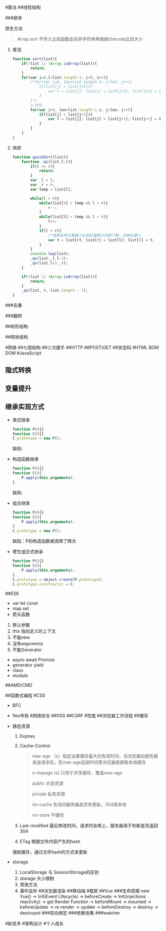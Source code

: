 #算法
##线性结构

###排序

原生方法
>Array.sort 不传入比较函数会先转字符串再根据Unicode比较大小
    
1. 冒泡
    ```javascript 1.5
    function sort(list){
        if(!list || !Array.isArray(list)){
            return;
        }
        for(var i=0,l=list.length-1; i<l; i++){
            /*for(var j=0, len=list.length-1; j<len; j++){
                if(list[j] > list[j+1]){
                    var t = list[j]; list[j] = list[j+1]; list[j+1] = t;
                }
            }*/
            //优化
            for(var j=0, len=list.length-1-i; j<len; j++){
                if(list[j] > list[j+1]){
                    var t = list[j]; list[j] = list[j+1]; list[j+1] = t;
                }
            }
        }
    }
    ```
    
2. 快排
    
    ```javascript 1.5
    function quickSort(list){
        function _qs(list,l,r){
            if(l >= r){
                return;
            }
            var _l = l;
            var _r = r;
            var temp = list[l];

            while(l < r){
                while(list[r] > temp && l < r){
                    r--;
                }
                while(list[l] < temp && l < r){
                    l++;
                }
                if(l < r){
                    /*找到右侧比基数小左侧比基数大的两个数，交换位置*/
                    var t = list[r]; list[r] = list[l]; list[l] = t;
                }
            }
            console.log(list);
            _qs(list,_l,l-1);
            _qs(list,l+1,_r);
        }

        if(!list || !Array.isArray(list)){
            return;
        }
        _qs(list, 0, list.length - 1);
    }
    ```
###去重

###翻转

##树形结构

##网状结构

#网络
##七层结构
##三次握手
##HTTP
##POST\GET
##状态码
#HTML  BOM  DOM
#JavaScript
## 隐式转换
## 变量提升
## 继承实现方式
- 类式继承
    ```javascript 1.5
    function P(){}
    function C(){}
    C.prototype = new P();
    ```
    缺陷:
    
- 构造函数继承
    ```javascript 1.5
    function P(){}
    function C(){
        P.apply(this,arguments);
    }
    ```
    缺陷:
    
- 组合继承
    ```javascript 1.5
    function P(){}
    function C(){
        P.apply(this,arguments);
    }
    C.prototype = new P();
    ```
    缺陷：P的构造函数被调用了两次
    
- 寄生组合式继承
    ```javascript 1.5
    function P(){}
    function C(){
        P.apply(this,arguments);
    }
    C.prototype = object.create(P.prototype);
    C.prototype.constructor = C;  
    ```
##ES6
- var let const
- map set
- 箭头函数
1. 默认参数
2. this 指向定义的上下文
3. 不能new
4. 没有arguments
5. 不能Generator

- async await Promise
- generator yield
- class
- module

##AMD/CMD

##函数式编程
#CSS
- BFC
- flex布局
#网络安全
##XSS
##CSRF
#性能
##浏览器工作流程
##缓存
- 静态资源
    1. Expires
    2. Cache-Control
        >max-age （s）指定设置缓存最大的有效时间，当浏览器向服务器发送请求后，在max-age这段时间里浏览器直接取本地缓存
        
        >s-maxage (s) 只用于共享缓存，覆盖max-age
        
        >public 共享资源
        
        >private 私有资源
        
        >no-cache 先询问服务器是否有更新，304用本地
        
        >no-store 不缓存
    3. Last-modified 最后修改时间，请求时会带上，服务器用于判断是否返回304
    4. ETag 根据文件内容产生的hash
    
    强制缓存，通过文件hash的方式来更新
- storage
    1. LocalStorage 与 SessionStorage的区别
    2. storage 大小限制
    3. 常用方法
    4. 事件监听
##浏览器渲染
##移动端
#框架
##Vue
###生命周期
   new Vue() -> Init(Event Lifecycle) -> beforeCreate -> Init(injections reactivity) -> get Render Function -> beforeMount -> mounted -> beforeUpdate -> re-render -> update -> beforeDestroy -> destroy -> destroyed
###双向绑定
###依赖收集
###watcher

#新技术
#架构设计
#个人成长
